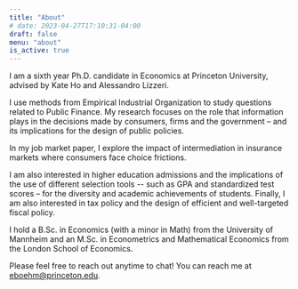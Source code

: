 ```yaml
---
title: "About"
# date: 2023-04-27T17:10:31-04:00
draft: false
menu: "about"
is_active: true
---
```


I am a sixth year Ph.D. candidate in Economics at Princeton University, advised by Kate Ho and Alessandro Lizzeri.

I use methods from Empirical Industrial Organization to study questions related to Public Finance. My research focuses on the role that information plays in the decisions made by consumers, firms and the government – and its implications for the design of public policies.

In my job market paper, I explore the impact of intermediation in insurance markets where consumers face choice frictions. 

I am also interested in higher education admissions and the implications of the use of different selection tools -- such as GPA and standardized test scores – for the diversity and academic achievements of students. Finally, I am also interested in tax policy and the design of efficient and well-targeted fiscal policy.

I hold a B.Sc. in Economics (with a minor in Math) from the University of Mannheim and an M.Sc. in Econometrics and Mathematical Economics from the London School of Economics.  

<!-- Outside work, I enjoy playing volleyball and the electric guitar, and recently also embarrassing myself trying to dance tango. -->

Please feel free to reach out anytime to chat! You can reach me at [eboehm@princeton.edu](mailto:eboehm@princeton.edu).
<!-- 
Website based on [Etch theme](https://themes.gohugo.io/themes/etch/) and [Álvaro Carril](https://acarril.github.io).  -->
<!-- Photo by [Mira Gordin](https://miragordin.github.io/). -->